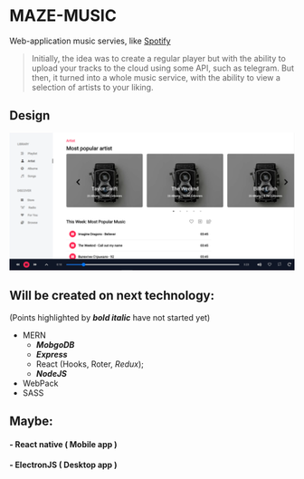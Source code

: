# MAZE-MUSIC

Web-application music servies, like [Spotify](https://open.spotify.com/)

> Initially, the idea was to create a regular player but with the ability to upload your tracks to the cloud using some API, such as telegram. But then, it turned into a whole music service, with the ability to view a selection of artists to your liking.

## Design
![alt text](https://github.com/alexkos971/maze-music/blob/master/src/assets/img/music_screen.png)



## Will be created on next technology:
  (Points highlighted by ***bold italic*** have not started yet)
  
+ MERN
  + ***MobgoDB***
  + ***Express***
  + React (Hooks, Roter, *Redux*);
  + ***NodeJS***
+ WebPack
+ SASS

## Maybe:
#### - React native ( Mobile app )
#### - ElectronJS ( Desktop app )


  

  
